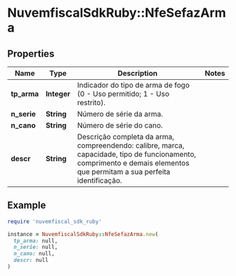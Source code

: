 # NuvemfiscalSdkRuby::NfeSefazArma

## Properties

| Name | Type | Description | Notes |
| ---- | ---- | ----------- | ----- |
| **tp_arma** | **Integer** | Indicador do tipo de arma de fogo (0 - Uso permitido; 1 - Uso restrito). |  |
| **n_serie** | **String** | Número de série da arma. |  |
| **n_cano** | **String** | Número de série do cano. |  |
| **descr** | **String** | Descrição completa da arma, compreendendo: calibre, marca, capacidade, tipo de funcionamento, comprimento e demais elementos que permitam a sua perfeita identificação. |  |

## Example

```ruby
require 'nuvemfiscal_sdk_ruby'

instance = NuvemfiscalSdkRuby::NfeSefazArma.new(
  tp_arma: null,
  n_serie: null,
  n_cano: null,
  descr: null
)
```

